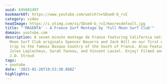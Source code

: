 ```yaml
---
uuid: 645601497
bookmarkOf: https://www.youtube.com/watch?v=SDueO-b_rvI
category: video
headImage: https://i.ytimg.com/vi/SDueO-b_rvI/maxresdefault.jpg
title: "'MAGENTA' - A France Surf Montage by 'Full Moon Surf Club'"
domain: youtube.com
description: A seven minute montage de France featuring California natives and Full
  Moon Surf Club originals Spencer Navarro and Jack Hill on our first ever international
  trip to the famous Basque Country of the South of France. Also Featuring Local legends
  Jules Leplecheux, Sarah Tannou, and Vincent Lauzel. Enjoy! Filmed and edited by
  J.D. Stroud
tags:
- youtube
date: '2023-01-26T19:53:30.888Z'
highlights:
---
```



